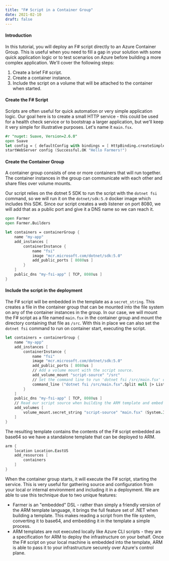 ```yaml
---
title: "F# Script in a Container Group"
date: 2021-02-10
draft: false
---
```


#### Introduction

In this tutorial, you will deploy an F# script directly to an Azure Container Group. This is useful when you need to fill a gap in your solution with some quick application logic or to test scenarios on Azure before building a more complex application. We'll cover the following steps:

1. Create a brief F# script.
1. Create a container instance.
1. Include the script on a volume that will be attached to the container when started.

#### Create the F# Script

Scripts are often useful for quick automation or very simple application logic. Our goal here is to create a small HTTP service - this could be used for a health check service or to bootstrap a larger application, but we'll keep it very simple for illustrative purposes. Let's name it `main.fsx`.

```fsharp
#r "nuget: Suave, Version=2.6.0"
open Suave
let config = { defaultConfig with bindings = [ HttpBinding.createSimple HTTP "0.0.0.0" 8080 ] }
startWebServer config (Successful.OK "Hello Farmers!")
```

#### Create the Container Group

A container group consists of one or more containers that will run together. The container instances in the group can communicate with each other and share files over volume mounts.

Our script relies on the dotnet 5 SDK to run the script with the `dotnet fsi` command, so we will run it on the `dotnet/sdk:5.0` docker image which includes this SDK. Since our script creates a web listener on port 8080, we will add that as a public port and give it a DNS name so we can reach it.

```fsharp
open Farmer
open Farmer.Builders

let containers = containerGroup {
    name "my-app"
    add_instances [
        containerInstance {
            name "fsi"
            image "mcr.microsoft.com/dotnet/sdk:5.0"
            add_public_ports [ 8080us ]
        }
    ]
    public_dns "my-fsi-app" [ TCP, 8080us ]
}
```

#### Include the script in the deployment

The F# script will be embedded in the template as a `secret_string`. This creates a file in the container group that can be mounted into the file system on any of the container instances in the group. In our case, we will mount the F# script as a file named `main.fsx` in the container group and mount the directory containing that file as `/src`. With this in place we can also set the `dotnet fsi` command to run on container start, executing the script.

```fsharp
let containers = containerGroup {
    name "my-app"
    add_instances [
        containerInstance {
            name "fsi"
            image "mcr.microsoft.com/dotnet/sdk:5.0"
            add_public_ports [ 8080us ]
            // Add a volume mount with the script source.
            add_volume_mount "script-source" "/src"
            // Set the command line to run 'dotnet fsi /src/main.fsx' on startup
            command_line ("dotnet fsi /src/main.fsx".Split null |> List.ofArray)
        }
    ]
    public_dns "my-fsi-app" [ TCP, 8080us ]
    // Read our script source when building the ARM template and embed it into the template as a secret string volume mount to attach to the container group.
    add_volumes [
        volume_mount.secret_string "script-source" "main.fsx" (System.IO.File.ReadAllText "main.fsx")
    ]
}
```

The resulting template contains the contents of the F# script embedded as base64 so we have a standalone template that can be deployed to ARM.

```fsharp
arm {
    location Location.EastUS
    add_resources [
        containers
    ]
}
```

When the container group starts, it will execute the F# script, starting the service. This is very useful for gathering source and configuration from your local or internal environment and including it in a deployment. We are able to use this technique due to two unique features:

* Farmer is an "embedded" DSL - rather than simply a friendly version of the ARM template language, it brings the full feature set of .NET when building a template. This makes reading a script from the file system, converting it to base64, and embedding it in the template a simple process.
* ARM templates are not executed locally like Azure CLI scripts - they are a specification for ARM to deploy the infrastructure on your behalf. Once the F# script on your local machine is embedded into the template, ARM is able to pass it to your infrastructure securely over Azure's control plane.
